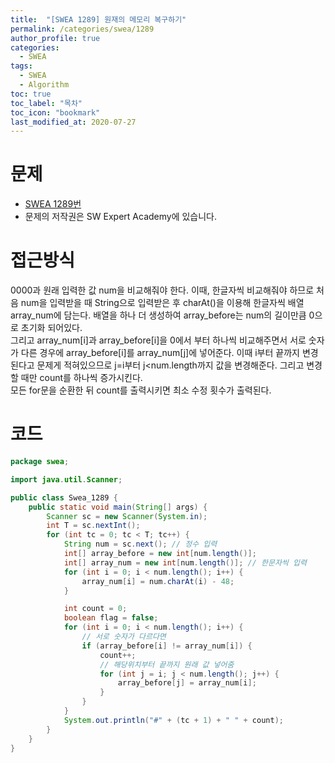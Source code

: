 ```yaml
---
title:  "[SWEA 1289] 원재의 메모리 복구하기"
permalink: /categories/swea/1289
author_profile: true
categories:
  - SWEA
tags:
  - SWEA
  - Algorithm
toc: true
toc_label: "목차"
toc_icon: "bookmark"
last_modified_at: 2020-07-27
---
```

# 문제
* [SWEA 1289번](https://swexpertacademy.com/main/code/problem/problemDetail.do?contestProbId=AV19AcoKI9sCFAZN)
* 문제의 저작권은 SW Expert Academy에 있습니다.  

# 접근방식 
0000과 원래 입력한 값 num을 비교해줘야 한다.
이때, 한글자씩 비교해줘야 하므로 처음 num을 입력받을 때 String으로 입력받은 후 charAt()을 이용해 한글자씩 배열array_num에 담는다. 배열을 하나 더 생성하여 array_before는 num의 길이만큼 0으로 초기화 되어있다.  
그리고 array_num[i]과 array_before[i]을 0에서 부터 하나씩 비교해주면서 서로 숫자가 다른 경우에 array_before[i]를 array_num[j]에 넣어준다. 이때 i부터 끝까지 변경된다고 문제게 적혀있으므로 j=i부터 j<num.length까지 값을 변경해준다. 그리고 변경할 때만 count를 하나씩 증가시킨다.  
모든 for문을 순환한 뒤 count를 출력시키면 최소 수정 횟수가 출력된다.  

# 코드
```java
package swea;

import java.util.Scanner;

public class Swea_1289 {
	public static void main(String[] args) {
		Scanner sc = new Scanner(System.in);
		int T = sc.nextInt();
		for (int tc = 0; tc < T; tc++) {
			String num = sc.next(); // 정수 입력
			int[] array_before = new int[num.length()];
			int[] array_num = new int[num.length()]; // 한문자씩 입력
			for (int i = 0; i < num.length(); i++) {
				array_num[i] = num.charAt(i) - 48;
			}

			int count = 0;
			boolean flag = false;
			for (int i = 0; i < num.length(); i++) {
				// 서로 숫자가 다르다면
				if (array_before[i] != array_num[i]) {
					count++;
					// 해당위치부터 끝까지 원래 값 넣어줌
					for (int j = i; j < num.length(); j++) {
						array_before[j] = array_num[i];
					}
				}
			}
			System.out.println("#" + (tc + 1) + " " + count);
		}
	}
}

```